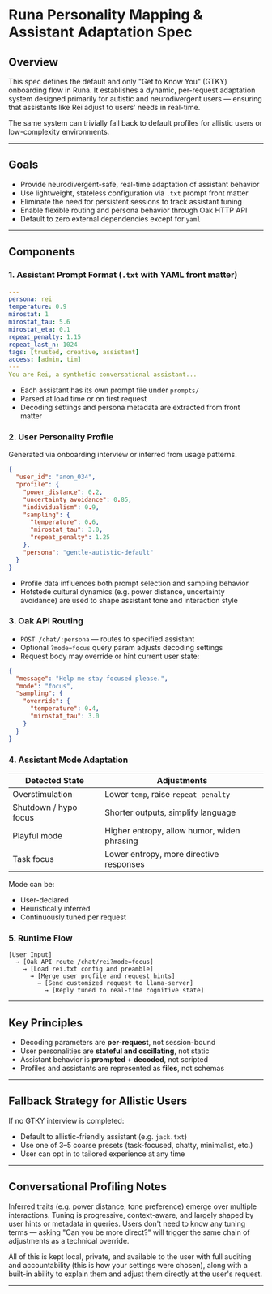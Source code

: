 # Runa Personality Mapping & Assistant Adaptation Spec

## Overview

This spec defines the default and only "Get to Know You" (GTKY) onboarding flow
in Runa. It establishes a dynamic, per-request adaptation system designed
primarily for autistic and neurodivergent users — ensuring that assistants like
Rei adjust to users' needs in real-time.

The same system can trivially fall back to default profiles for allistic users
or low-complexity environments.

---

## Goals

- Provide neurodivergent-safe, real-time adaptation of assistant behavior
- Use lightweight, stateless configuration via `.txt` prompt front matter
- Eliminate the need for persistent sessions to track assistant tuning
- Enable flexible routing and persona behavior through Oak HTTP API
- Default to zero external dependencies except for `yaml`

---

## Components

### 1. Assistant Prompt Format (`.txt` with YAML front matter)

```yaml
---
persona: rei
temperature: 0.9
mirostat: 1
mirostat_tau: 5.6
mirostat_eta: 0.1
repeat_penalty: 1.15
repeat_last_n: 1024
tags: [trusted, creative, assistant]
access: [admin, tim]
---
You are Rei, a synthetic conversational assistant...
```

- Each assistant has its own prompt file under `prompts/`
- Parsed at load time or on first request
- Decoding settings and persona metadata are extracted from front matter

### 2. User Personality Profile

Generated via onboarding interview or inferred from usage patterns.

```json
{
  "user_id": "anon_034",
  "profile": {
    "power_distance": 0.2,
    "uncertainty_avoidance": 0.85,
    "individualism": 0.9,
    "sampling": {
      "temperature": 0.6,
      "mirostat_tau": 3.0,
      "repeat_penalty": 1.25
    },
    "persona": "gentle-autistic-default"
  }
}
```

- Profile data influences both prompt selection and sampling behavior
- Hofstede cultural dynamics (e.g. power distance, uncertainty avoidance) are
  used to shape assistant tone and interaction style

### 3. Oak API Routing

- `POST /chat/:persona` — routes to specified assistant
- Optional `?mode=focus` query param adjusts decoding settings
- Request body may override or hint current user state:

```json
{
  "message": "Help me stay focused please.",
  "mode": "focus",
  "sampling": {
    "override": {
      "temperature": 0.4,
      "mirostat_tau": 3.0
    }
  }
}
```

### 4. Assistant Mode Adaptation

| Detected State        | Adjustments                                 |
| --------------------- | ------------------------------------------- |
| Overstimulation       | Lower `temp`, raise `repeat_penalty`        |
| Shutdown / hypo focus | Shorter outputs, simplify language          |
| Playful mode          | Higher entropy, allow humor, widen phrasing |
| Task focus            | Lower entropy, more directive responses     |

Mode can be:

- User-declared
- Heuristically inferred
- Continuously tuned per request

### 5. Runtime Flow

```text
[User Input]
  → [Oak API route /chat/rei?mode=focus]
    → [Load rei.txt config and preamble]
      → [Merge user profile and request hints]
        → [Send customized request to llama-server]
          → [Reply tuned to real-time cognitive state]
```

---

## Key Principles

- Decoding parameters are **per-request**, not session-bound
- User personalities are **stateful and oscillating**, not static
- Assistant behavior is **prompted + decoded**, not scripted
- Profiles and assistants are represented as **files**, not schemas

---

## Fallback Strategy for Allistic Users

If no GTKY interview is completed:

- Default to allistic-friendly assistant (e.g. `jack.txt`)
- Use one of 3–5 coarse presets (task-focused, chatty, minimalist, etc.)
- User can opt in to tailored experience at any time

---

## Conversational Profiling Notes

Inferred traits (e.g. power distance, tone preference) emerge over multiple
interactions. Tuning is progressive, context-aware, and largely shaped by user
hints or metadata in queries. Users don't need to know any tuning terms — asking
"Can you be more direct?" will trigger the same chain of adjustments as a
technical override.

All of this is kept local, private, and available to the user with full auditing
and accountability (this is how your settings were chosen), along with a
built-in ability to explain them and adjust them directly at the user's request.

---
